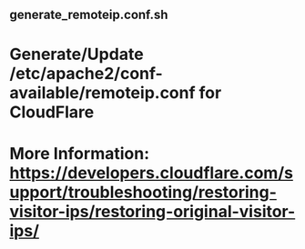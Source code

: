 ## generate_remoteip.conf.sh
# Generate/Update /etc/apache2/conf-available/remoteip.conf for CloudFlare
# More Information: https://developers.cloudflare.com/support/troubleshooting/restoring-visitor-ips/restoring-original-visitor-ips/
